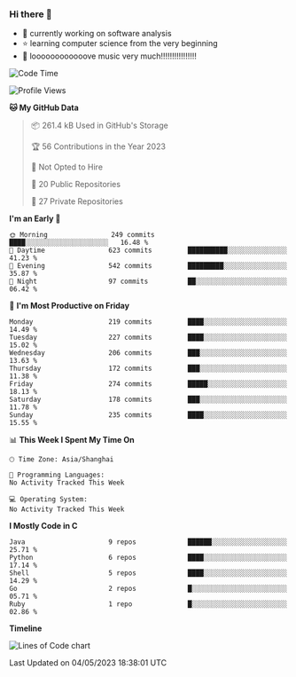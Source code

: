 ### Hi there 👋

<!--
**rbamb/rbamb** is a ✨ _special_ ✨ repository because its `README.md` (this file) appears on your GitHub profile.

Here are some ideas to get you started:

- 🔭 I’m currently working on ...
- 🌱 I’m currently learning ...
- 👯 I’m looking to collaborate on ...
- 🤔 I’m looking for help with ...
- 💬 Ask me about ...
- 📫 How to reach me: ...
- 😄 Pronouns: ...
- ⚡ Fun fact: ...
-->

* :rocket: currently working on software analysis
* :star: learning computer science from the very beginning
* :musical_note: loooooooooooove music very much!!!!!!!!!!!!!!!!

<!--START_SECTION:waka-->
![Code Time](http://img.shields.io/badge/Code%20Time-0%20secs-blue)

![Profile Views](http://img.shields.io/badge/Profile%20Views-71-blue)

**🐱 My GitHub Data** 

> 📦 261.4 kB Used in GitHub's Storage 
 > 
> 🏆 56 Contributions in the Year 2023
 > 
> 🚫 Not Opted to Hire
 > 
> 📜 20 Public Repositories 
 > 
> 🔑 27 Private Repositories 
 > 
**I'm an Early 🐤** 

```text
🌞 Morning                249 commits         ████░░░░░░░░░░░░░░░░░░░░░   16.48 % 
🌆 Daytime                623 commits         ██████████░░░░░░░░░░░░░░░   41.23 % 
🌃 Evening                542 commits         █████████░░░░░░░░░░░░░░░░   35.87 % 
🌙 Night                  97 commits          ██░░░░░░░░░░░░░░░░░░░░░░░   06.42 % 
```
📅 **I'm Most Productive on Friday** 

```text
Monday                   219 commits         ████░░░░░░░░░░░░░░░░░░░░░   14.49 % 
Tuesday                  227 commits         ████░░░░░░░░░░░░░░░░░░░░░   15.02 % 
Wednesday                206 commits         ███░░░░░░░░░░░░░░░░░░░░░░   13.63 % 
Thursday                 172 commits         ███░░░░░░░░░░░░░░░░░░░░░░   11.38 % 
Friday                   274 commits         █████░░░░░░░░░░░░░░░░░░░░   18.13 % 
Saturday                 178 commits         ███░░░░░░░░░░░░░░░░░░░░░░   11.78 % 
Sunday                   235 commits         ████░░░░░░░░░░░░░░░░░░░░░   15.55 % 
```


📊 **This Week I Spent My Time On** 

```text
🕑︎ Time Zone: Asia/Shanghai

💬 Programming Languages: 
No Activity Tracked This Week

💻 Operating System: 
No Activity Tracked This Week
```

**I Mostly Code in C** 

```text
Java                     9 repos             ██████░░░░░░░░░░░░░░░░░░░   25.71 % 
Python                   6 repos             ████░░░░░░░░░░░░░░░░░░░░░   17.14 % 
Shell                    5 repos             ████░░░░░░░░░░░░░░░░░░░░░   14.29 % 
Go                       2 repos             █░░░░░░░░░░░░░░░░░░░░░░░░   05.71 % 
Ruby                     1 repo              █░░░░░░░░░░░░░░░░░░░░░░░░   02.86 % 
```



**Timeline**

![Lines of Code chart](https://raw.githubusercontent.com/rbamb/rbamb/main/assets/bar_graph.png)


 Last Updated on 04/05/2023 18:38:01 UTC
<!--END_SECTION:waka-->
